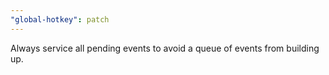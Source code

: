 ```yaml
---
"global-hotkey": patch
---
```


Always service all pending events to avoid a queue of events from building up.